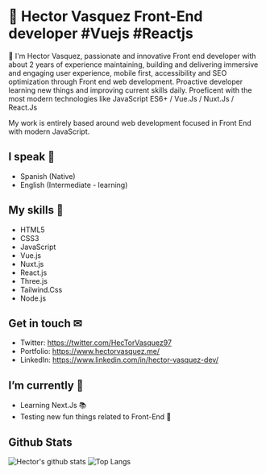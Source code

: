 # 👋 Hector Vasquez Front-End developer #Vuejs #Reactjs
👋 I'm Hector Vasquez, passionate and innovative Front end developer with about 2 years of experience maintaining, building and delivering immersive and engaging user experience, mobile first, accessibility and SEO optimization through Front end web development. Proactive developer learning new things and improving current skills daily. Proeficent with the most modern technologies like JavaScript ES6+ / Vue.Js / Nuxt.Js / React.Js

My work is entirely based around web development focused in Front End with modern JavaScript.

## I speak 💬
- Spanish (Native)
- English (Intermediate - learning)

## My skills 🎯
- HTML5
- CSS3
- JavaScript
- Vue.js
- Nuxt.js
- React.js
- Three.js
- Tailwind.Css
- Node.js

## Get in touch ✉
- Twitter: https://twitter.com/HecTorVasquez97
- Portfolio: https://www.hectorvasquez.me/
- LinkedIn: https://www.linkedin.com/in/hector-vasquez-dev/

## I’m currently 🤔
- Learning Next.Js 📚
- Testing new fun things related to Front-End 🧪

## Github Stats
![Hector's github stats](https://github-readme-stats.vercel.app/api?username=hvasquezdev&count_private=true&show_icons=true&theme=gruvbox) ![Top Langs](https://github-readme-stats.vercel.app/api/top-langs/?username=hvasquezdev&layout=compact)

<!--
**Hvasquezdev/Hvasquezdev** is a ✨ _special_ ✨ repository because its `README.md` (this file) appears on your GitHub profile.

Here are some ideas to get you started:

- 🔭 I’m currently working on ...
- 🌱 I’m currently learning ...
- 👯 I’m looking to collaborate on ...
- 🤔 I’m looking for help with ...
- 💬 Ask me about ...
- 📫 How to reach me: ...
- 😄 Pronouns: ...
- ⚡ Fun fact: ...
-->
